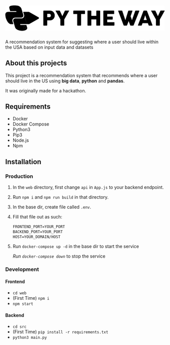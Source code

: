 # ![Py The Way](./logo.png?raw=true)

A recommendation system for suggesting where a user should live within the USA based on input data and datasets

## About this projects

This project is a recommendation system that recommends where a user should live in the US using **big data**, **python** and **pandas**.

It was originally made for a hackathon.

## Requirements
- Docker
- Docker Compose
- Python3
- Pip3
- Node.js
- Npm

## Installation

### Production
1. In the `web` directory, first change `api` in `App.js` to your backend endpoint.
2. Run `npm i` and `npm run build` in that directory.
3. In the base dir, create file called `.env`.
4. Fill that file out as such:
	```
	FRONTEND_PORT=YOUR_PORT
	BACKEND_PORT=YOUR_PORT
	HOST=YOUR_DOMAIN/HOST
	```
5. Run `docker-compose up -d` in the base dir to start the service
	
	*Run `docker-compose down`* to stop the service


	
### Development
#### Frontend
- `cd web`
- (First Time) `npm i`
- `npm start`
#### Backend
- `cd src`
- (First Time) `pip install -r requirements.txt`
- `python3 main.py`
